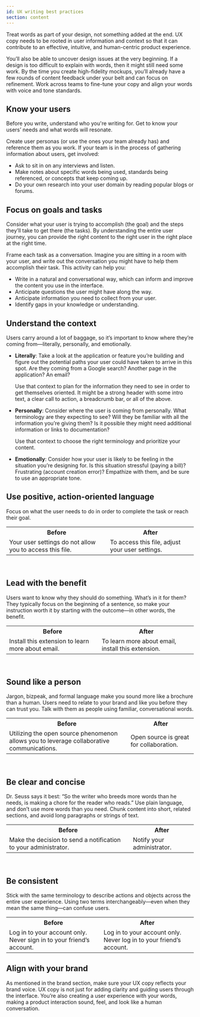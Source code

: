 ```yaml
---
id: UX writing best practices
section: content
---
```


Treat words as part of your design, not something added at the end. UX copy needs to be rooted in user information and context so that it can contribute to an effective, intuitive, and human-centric product experience. 

You’ll also be able to uncover design issues at the very beginning. If a design is too difficult to explain with words, then it might still need some work. By the time you create high-fidelity mockups, you’ll already have a few rounds of content feedback under your belt and can focus on refinement. Work across teams to fine-tune your copy and align your words with voice and tone standards.

## Know your users
Before you write, understand who you're writing for. Get to know your users’ needs and what words will resonate.

Create user personas (or use the ones your team already has) and reference them as you work. If your team is in the process of gathering information about users, get involved:

- Ask to sit in on any interviews and listen.
- Make notes about specific words being used, standards being referenced, or concepts that keep coming up.
- Do your own research into your user domain by reading popular blogs or forums.

## Focus on goals and tasks
Consider what your user is trying to accomplish (the goal) and the steps they’ll take to get there (the tasks). By understanding the entire user journey, you can provide the right content to the right user in the right place at the right time.

Frame each task as a conversation. Imagine you are sitting in a room with your user, and write out the conversation you might have to help them accomplish their task. This activity can help you:

- Write in a natural and conversational way, which can inform and improve the content you use in the interface.
- Anticipate questions the user might have along the way.
- Anticipate information you need to collect from your user.
- Identify gaps in your knowledge or understanding.

## Understand the context
Users carry around a lot of baggage, so it’s important to know where they’re coming from—literally, personally, and emotionally.

- **Literally**: Take a look at the application or feature you’re building and figure out the potential paths your user could have taken to arrive in this spot. Are they coming from a Google search? Another page in the application? An email?

    Use that context to plan for the information they need to see in order to get themselves oriented. It might be a strong header with some intro text, a clear call to action, a breadcrumb bar, or all of the above.

- **Personally**: Consider where the user is coming from personally. What terminology are they expecting to see? Will they be familiar with all the information you’re giving them? Is it possible they might need additional information or links to documentation?

    Use that context to choose the right terminology and prioritize your content.

- **Emotionally**: Consider how your user is likely to be feeling in the situation you’re designing for. Is this situation stressful (paying a bill)? Frustrating (account creation error)? Empathize with them, and be sure to use an appropriate tone.


## Use positive, action-oriented language
Focus on what the user needs to do in order to complete the task or reach their goal.

<table class="ws-content-table">
    <tr>
        <th><center><strong>Before</strong></center></th>
        <th><center><strong>After</strong></center></th>
    </tr>
    <tr>
        <td>Your user settings do not allow you to access this file.</td>
        <td>To access this file, adjust your user settings.</td>
    </tr>
</table>
<br />

## Lead with the benefit
Users want to know why they should do something. What’s in it for them? They typically focus on the beginning of a sentence, so make your instruction worth it by starting with the outcome—in other words, the benefit.

<table class="ws-content-table">
    <tr>
        <th><center><strong>Before</strong></center></th>
        <th><center><strong>After</strong></center></th>
    </tr>
    <tr>
        <td>Install this extension to learn more about email.</td>
        <td>To learn more about email, install this extension.</td>
    </tr>
</table>
<br />

## Sound like a person
Jargon, bizpeak, and formal language make you sound more like a brochure than a human. Users need to relate to your brand and like you before they can trust you. Talk with them as people using familiar, conversational words.

<table class="ws-content-table">
    <tr>
        <th><center><strong>Before</strong></center></th>
        <th><center><strong>After</strong></center></th>
    </tr>
    <tr>
        <td>Utilizing the open source phenomenon allows you to leverage collaborative communications.</td>
        <td>Open source is great for collaboration.</td>
    </tr>
</table>
<br />

## Be clear and concise
Dr. Seuss says it best: “So the writer who breeds more words than he needs, is making a chore for the reader who reads.” Use plain language, and don’t use more words than you need. Chunk content into short, related sections, and avoid long paragraphs or strings of text.

<table class="ws-content-table">
    <tr>
        <th><center><strong>Before</strong></center></th>
        <th><center><strong>After</strong></center></th>
    </tr>
    <tr>
        <td>Make the decision to send a notification to your administrator.</td>
        <td>Notify your administrator. </td>
    </tr>
</table>
<br />

## Be consistent
Stick with the same terminology to describe actions and objects across the entire user experience. Using two terms interchangeably—even when they mean the same thing—can confuse users.

<table class="ws-content-table">
    <tr>
        <th><center><strong>Before</strong></center></th>
        <th><center><strong>After</strong></center></th>
    </tr>
    <tr>
        <td>Log in to your account only. Never sign in to your friend’s account.</td>
        <td>Log in to your account only. Never log in to your friend’s account.</td>
    </tr>
</table>

## Align with your brand
As mentioned in the brand section, make sure your UX copy reflects your brand voice. UX copy is not just for adding clarity and guiding users through the interface. You’re also creating a user experience with your words, making a product interaction sound, feel, and look like a human conversation.

